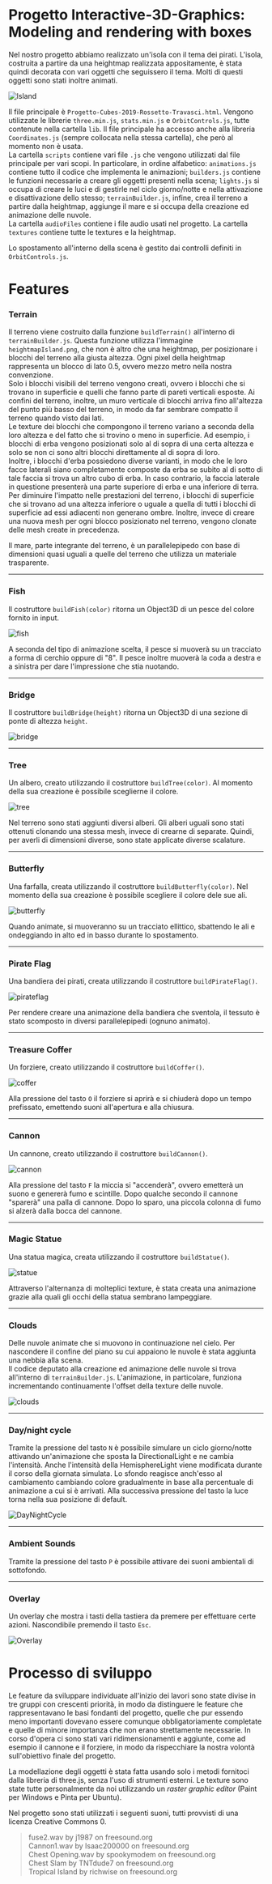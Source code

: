 # Progetto Interactive-3D-Graphics: Modeling and rendering with boxes

Nel nostro progetto abbiamo realizzato un'isola con il tema dei pirati. L'isola, costruita a partire da una heightmap realizzata appositamente, è stata quindi decorata con vari oggetti che seguissero il tema. Molti di questi oggetti sono stati inoltre animati.

![Island](https://raw.githubusercontent.com/interactive3dgraphicscourse-uniud-2019/cubes-2019-rossetto-travasci/master/screenshots/island_example.png)

Il file principale è `Progetto-Cubes-2019-Rossetto-Travasci.html`. Vengono utilizzate le librerie `three.min.js`, `stats.min.js` e `OrbitControls.js`, tutte contenute nella cartella `lib`. Il file principale ha accesso anche alla libreria `Coordinates.js` (sempre collocata nella stessa cartella), che però al momento non è usata.  
La cartella `scripts` contiene vari file `.js` che vengono utilizzati dal file principale per vari scopi. In particolare, in ordine alfabetico: `animations.js` contiene tutto il codice che implementa le animazioni; `builders.js` contiene le funzioni necessarie a creare gli oggetti presenti nella scena; `lights.js` si occupa di creare le luci e di gestirle nel ciclo giorno/notte e nella attivazione e disattivazione dello stesso; `terrainBuilder.js`, infine, crea il terreno a partire dalla heightmap, aggiunge il mare e si occupa della creazione ed animazione delle nuvole.  
La cartella `audioFiles` contiene i file audio usati nel progetto.
La cartella `textures` contiene tutte le textures e la heightmap.

Lo spostamento all'interno della scena è gestito dai controlli definiti in `OrbitControls.js`.

# Features

### Terrain

Il terreno viene costruito dalla funzione `buildTerrain()` all'interno di `terrainBuilder.js`. Questa funzione utilizza l'immagine `heightmapIsland.png`, che non è altro che una heightmap, per posizionare i blocchi del terreno alla giusta altezza. Ogni pixel della heightmap rappresenta un blocco di lato 0.5, ovvero mezzo metro nella nostra convenzione.  
Solo i blocchi visibili del terreno vengono creati, ovvero i blocchi che si trovano in superficie e quelli che fanno parte di pareti verticali esposte. Ai confini del terreno, inoltre, un muro verticale di blocchi arriva fino all'altezza del punto più basso del terreno, in modo da far sembrare compatto il terreno quando visto dai lati.  
Le texture dei blocchi che compongono il terreno variano a seconda della loro altezza e del fatto che si trovino o meno in superficie. Ad esempio, i blocchi di erba vengono posizionati solo al di sopra di una certa altezza e solo se non ci sono altri blocchi direttamente al di sopra di loro.  
Inoltre, i blocchi d'erba possiedono diverse varianti, in modo che le loro facce laterali siano completamente composte da erba se subito al di sotto di tale faccia si trova un altro cubo di erba. In caso contrario, la faccia laterale in questione presenterà una parte superiore di erba e una inferiore di terra.  
Per diminuire l'impatto nelle prestazioni del terreno, i blocchi di superficie che si trovano ad una altezza inferiore o uguale a quella di tutti i blocchi di superficie ad essi adiacenti non generano ombre. Inoltre, invece di creare una nuova mesh per ogni blocco posizionato nel terreno, vengono clonate delle mesh create in precedenza.

Il mare, parte integrante del terreno, è un parallelepipedo con base di dimensioni quasi uguali a quelle del terreno che utilizza un materiale trasparente.

---

### Fish
Il costruttore `buildFish(color)` ritorna un Object3D di un pesce del colore fornito in input. 

![fish](https://raw.githubusercontent.com/interactive3dgraphicscourse-uniud-2019/cubes-2019-rossetto-travasci/master/screenshots/fishes_example.png)

A seconda del tipo di animazione scelta, il pesce si muoverà su un tracciato a forma di cerchio oppure di "8". Il pesce inoltre muoverà la coda a destra e a sinistra per dare l'impressione che stia nuotando.

---

### Bridge
Il costruttore `buildBridge(height)` ritorna un Object3D di una sezione di ponte di altezza `height`. 

![bridge](https://raw.githubusercontent.com/interactive3dgraphicscourse-uniud-2019/cubes-2019-rossetto-travasci/master/screenshots/bridge_example.png)

---

### Tree
Un albero, creato utilizzando il costruttore `buildTree(color)`. Al momento della sua creazione è possibile sceglierne il colore. 

![tree](https://raw.githubusercontent.com/interactive3dgraphicscourse-uniud-2019/cubes-2019-rossetto-travasci/master/screenshots/tree_example.png)

Nel terreno sono stati aggiunti diversi alberi. Gli alberi uguali sono stati ottenuti clonando una stessa mesh, invece di crearne di separate. Quindi, per averli di dimensioni diverse, sono state applicate diverse scalature.

---

### Butterfly
Una farfalla, creata utilizzando il costruttore `buildButterfly(color)`. Nel momento della sua creazione è possibile scegliere il colore dele sue ali.

![butterfly](https://raw.githubusercontent.com/interactive3dgraphicscourse-uniud-2019/cubes-2019-rossetto-travasci/master/screenshots/Butterflies.png)

Quando animate, si muoveranno su un tracciato ellittico, sbattendo le ali e ondeggiando in alto ed in basso durante lo spostamento.

---

### Pirate Flag
Una bandiera dei pirati, creata utilizzando il costruttore `buildPirateFlag()`. 

![pirateflag](https://raw.githubusercontent.com/interactive3dgraphicscourse-uniud-2019/cubes-2019-rossetto-travasci/master/screenshots/PirateFlag.png)

Per rendere creare una animazione della bandiera che sventola, il tessuto è stato scomposto in diversi parallelepipedi (ognuno animato).

---

### Treasure Coffer 
Un forziere, creato utilizzando il costruttore `buildCoffer()`. 

![coffer](https://raw.githubusercontent.com/interactive3dgraphicscourse-uniud-2019/cubes-2019-rossetto-travasci/master/screenshots/RCoffer.png)

Alla pressione del tasto `O` il forziere si aprirà e si chiuderà dopo un tempo prefissato, emettendo suoni all'apertura e alla chiusura.

---

### Cannon
Un cannone, creato utilizzando il costruttore `buildCannon()`. 

![cannon](https://raw.githubusercontent.com/interactive3dgraphicscourse-uniud-2019/cubes-2019-rossetto-travasci/master/screenshots/RCannon.png)

Alla pressione del tasto `F` la miccia si "accenderà", ovvero emetterà un suono e genererà fumo e scintille. Dopo qualche secondo il cannone "sparerà" una palla di cannone. Dopo lo sparo, una piccola colonna di fumo si alzerà dalla bocca del cannone.

---

### Magic Statue 
Una statua magica, creata utilizzando il costruttore `buildStatue()`. 

![statue](https://raw.githubusercontent.com/interactive3dgraphicscourse-uniud-2019/cubes-2019-rossetto-travasci/master/screenshots/RStatue.png)

Attraverso l'alternanza di molteplici texture, è stata creata una animazione grazie alla quali gli occhi della statua sembrano lampeggiare.

---

### Clouds

Delle nuvole animate che si muovono in continuazione nel cielo. Per nascondere il confine del piano su cui appaiono le nuvole è stata aggiunta una nebbia alla scena.  
Il codice deputato alla creazione ed animazione delle nuvole si trova all'interno di `terrainBuilder.js`. L'animazione, in particolare, funziona incrementando continuamente l'offset della texture delle nuvole.

![clouds](https://raw.githubusercontent.com/interactive3dgraphicscourse-uniud-2019/cubes-2019-rossetto-travasci/master/screenshots/clouds_example.png)

---

### Day/night cycle

Tramite la pressione del tasto `N` è possibile simulare un ciclo giorno/notte attivando un'animazione che sposta la DirectionalLight e ne cambia l'intensità. Anche l'intensità della HemisphereLight viene modificata durante il corso della giornata simulata. Lo sfondo reagisce anch'esso al cambiamento cambiando colore gradualmente in base alla percentuale di animazione a cui si è arrivati. Alla successiva pressione del tasto la luce torna nella sua posizione di default.

![DayNightCycle](https://raw.githubusercontent.com/interactive3dgraphicscourse-uniud-2019/cubes-2019-rossetto-travasci/master/screenshots/RDayNight.png)

--- 

### Ambient Sounds 

Tramite la pressione del tasto `P` è possibile attivare dei suoni ambientali di sottofondo.

---

### Overlay

Un overlay che mostra i tasti della tastiera da premere per effettuare certe azioni. Nascondibile premendo il tasto `Esc`.

![Overlay](https://raw.githubusercontent.com/interactive3dgraphicscourse-uniud-2019/cubes-2019-rossetto-travasci/master/screenshots/ROverlay.png)

# Processo di sviluppo

Le feature da sviluppare individuate all'inizio dei lavori sono state divise in tre gruppi con crescenti priorità, in modo da distinguere le feature che rappresentavano le basi fondanti del progetto, quelle che pur essendo meno importanti dovevano essere comunque obbligatoriamente completate e quelle di minore importanza che non erano strettamente necessarie. In corso d'opera ci sono stati vari ridimensionamenti e aggiunte, come ad esempio il cannone e il forziere, in modo da rispecchiare la nostra volontà sull'obiettivo finale del progetto.

La modellazione degli oggetti è stata fatta usando solo i metodi fornitoci dalla libreria di three.js, senza l'uso di strumenti esterni. Le texture sono state tutte personalmente da noi utilizzando un *raster graphic editor* (Paint per Windows e Pinta per Ubuntu). 

Nel progetto sono stati utilizzati i seguenti suoni, tutti provvisti di una licenza Creative Commons 0.

> fuse2.wav by j1987 on freesound.org  
> Cannon1.wav by Isaac200000 on freesound.org  
> Chest Opening.wav by spookymodem on freesound.org  
> Chest Slam by TNTdude7 on freesound.org  
> Tropical Island by richwise on freesound.org  
